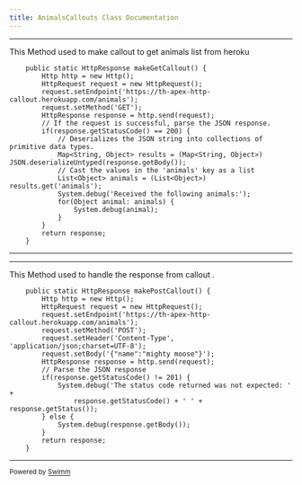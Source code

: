 ```yaml
---
title: AnimalsCallouts Class Documentation
---
```

<SwmSnippet path="/force-app/main/default/classes/AnimalsCallouts.cls" line="2">

---

This Method used to make callout to get animals list from heroku

```apex
    public static HttpResponse makeGetCallout() {
        Http http = new Http();
        HttpRequest request = new HttpRequest();
        request.setEndpoint('https://th-apex-http-callout.herokuapp.com/animals');
        request.setMethod('GET');
        HttpResponse response = http.send(request);
        // If the request is successful, parse the JSON response.
        if(response.getStatusCode() == 200) {
            // Deserializes the JSON string into collections of primitive data types.
            Map<String, Object> results = (Map<String, Object>) JSON.deserializeUntyped(response.getBody());
            // Cast the values in the 'animals' key as a list
            List<Object> animals = (List<Object>) results.get('animals');
            System.debug('Received the following animals:');
            for(Object animal: animals) {
                System.debug(animal);
            }
        }
        return response;
    }
```

---

</SwmSnippet>

<SwmSnippet path="/force-app/main/default/classes/AnimalsCallouts.cls" line="21">

---

This Method used to handle the response from callout .

```apex
    public static HttpResponse makePostCallout() {
        Http http = new Http();
        HttpRequest request = new HttpRequest();
        request.setEndpoint('https://th-apex-http-callout.herokuapp.com/animals');
        request.setMethod('POST');
        request.setHeader('Content-Type', 'application/json;charset=UTF-8');
        request.setBody('{"name":"mighty moose"}');
        HttpResponse response = http.send(request);
        // Parse the JSON response
        if(response.getStatusCode() != 201) {
            System.debug('The status code returned was not expected: ' +
                response.getStatusCode() + ' ' + response.getStatus());
        } else {
            System.debug(response.getBody());
        }
        return response;
    }        
```

---

</SwmSnippet>

<SwmMeta version="3.0.0" repo-id="Z2l0aHViJTNBJTNBYXJpJTNBJTNBYXNod2luYXJlbg==" repo-name="ari"><sup>Powered by [Swimm](https://app.swimm.io/)</sup></SwmMeta>
